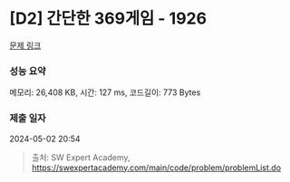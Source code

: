 # [D2] 간단한 369게임 - 1926 

[문제 링크](https://swexpertacademy.com/main/code/problem/problemDetail.do?contestProbId=AV5PTeo6AHUDFAUq) 

### 성능 요약

메모리: 26,408 KB, 시간: 127 ms, 코드길이: 773 Bytes

### 제출 일자

2024-05-02 20:54



> 출처: SW Expert Academy, https://swexpertacademy.com/main/code/problem/problemList.do